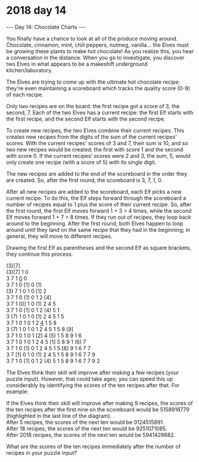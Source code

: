 # 2018 day 14

--- Day 14: Chocolate Charts ---

You finally have a chance to look at all of the produce moving around. Chocolate, cinnamon, mint, chili peppers, nutmeg, vanilla... the Elves must be growing these plants to make hot chocolate! As you realize this, you hear a conversation in the distance. When you go to investigate, you discover two Elves in what appears to be a makeshift underground kitchen/laboratory.



The Elves are trying to come up with the ultimate hot chocolate recipe; they're even maintaining a scoreboard which tracks the quality score (0-9) of each recipe.



Only two recipes are on the board: the first recipe got a score of 3, the second, 7. Each of the two Elves has a current recipe: the first Elf starts with the first recipe, and the second Elf starts with the second recipe.



To create new recipes, the two Elves combine their current recipes.  This creates new recipes from the digits of the sum of the current recipes' scores.  With the current recipes' scores of 3 and 7, their sum is 10, and so two new recipes would be created: the first with score 1 and the second with score 0. If the current recipes' scores were 2 and 3, the sum, 5, would only create one recipe (with a score of 5) with its single digit.



The new recipes are added to the end of the scoreboard in the order they are created.  So, after the first round, the scoreboard is 3, 7, 1, 0.



After all new recipes are added to the scoreboard, each Elf picks a new current recipe.  To do this, the Elf steps forward through the scoreboard a number of recipes equal to 1 plus the score of their current recipe. So, after the first round, the first Elf moves forward 1 + 3 = 4 times, while the second Elf moves forward 1 + 7 = 8 times. If they run out of recipes, they loop back around to the beginning. After the first round, both Elves happen to loop around until they land on the same recipe that they had in the beginning; in general, they will move to different recipes.



Drawing the first Elf as parentheses and the second Elf as square brackets, they continue this process:



(3)[7]\
(3)[7] 1  0 \
 3  7  1 [0](1) 0 \
 3  7  1  0 [1] 0 (1)\
(3) 7  1  0  1  0 [1] 2 \
 3  7  1  0 (1) 0  1  2 [4]\
 3  7  1 [0] 1  0 (1) 2  4  5 \
 3  7  1  0 [1] 0  1  2 (4) 5  1 \
 3 (7) 1  0  1  0 [1] 2  4  5  1  5 \
 3  7  1  0  1  0  1  2 [4](5) 1  5  8 \
 3 (7) 1  0  1  0  1  2  4  5  1  5  8 [9]\
 3  7  1  0  1  0  1 [2] 4 (5) 1  5  8  9  1  6 \
 3  7  1  0  1  0  1  2  4  5 [1] 5  8  9  1 (6) 7 \
 3  7  1  0 (1) 0  1  2  4  5  1  5 [8] 9  1  6  7  7 \
 3  7 [1] 0  1  0 (1) 2  4  5  1  5  8  9  1  6  7  7  9 \
 3  7  1  0 [1] 0  1  2 (4) 5  1  5  8  9  1  6  7  7  9  2



The Elves think their skill will improve after making a few recipes (your puzzle input). However, that could take ages; you can speed this up considerably by identifying the scores of the ten recipes after that.  For example:



If the Elves think their skill will improve after making 9 recipes, the scores of the ten recipes after the first nine on the scoreboard would be 5158916779 (highlighted in the last line of the diagram).\
After 5 recipes, the scores of the next ten would be 0124515891.\
After 18 recipes, the scores of the next ten would be 9251071085.\
After 2018 recipes, the scores of the next ten would be 5941429882.



What are the scores of the ten recipes immediately after the number of recipes in your puzzle input?



